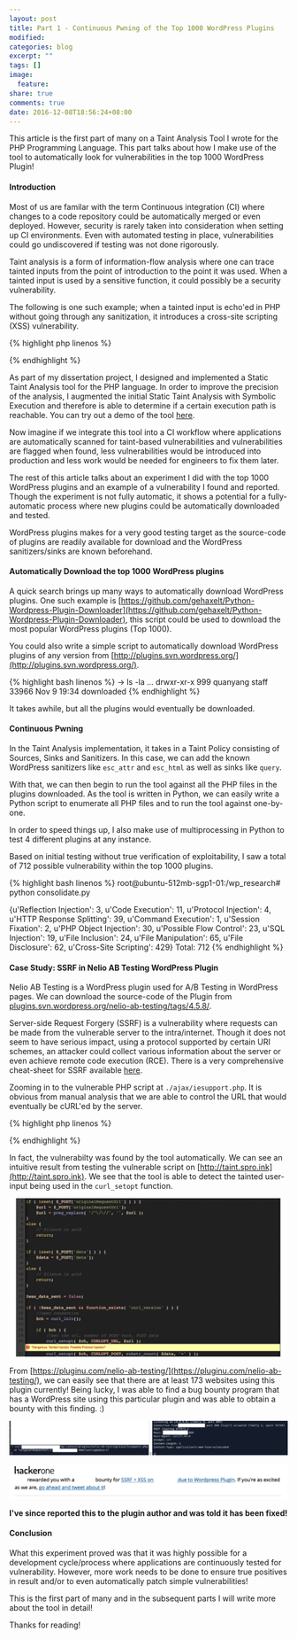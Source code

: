 ```yaml
---
layout: post
title: Part 1 - Continuous Pwning of the Top 1000 WordPress Plugins
modified:
categories: blog
excerpt: ""
tags: []
image:
  feature:
share: true
comments: true
date: 2016-12-08T18:56:24+08:00
---
```


This article is the first part of many on a Taint Analysis Tool I wrote for the PHP Programming Language. This part talks about how I make use of the tool to automatically look for vulnerabilities in the top 1000 WordPress Plugin!

#### Introduction

Most of us are familar with the term Continuous integration (CI) where changes to a code repository could be automatically merged or even deployed. However, security is rarely taken into consideration when setting up CI environments. Even with automated testing in place, vulnerabilities could go undiscovered if testing was not done rigorously.

Taint analysis is a form of information-flow analysis where one can trace tainted inputs from the point of introduction to the point it was used. When a tainted input is used by a sensitive function, it could possibly be a security vulnerability.

The following is one such example; when a tainted input is echo'ed in PHP without going through any sanitization, it introduces a cross-site scripting (XSS) vulnerability.

{% highlight php linenos %}
<?php
    $tainted_input = $_GET['search'];
    echo "You searched for '$tainted_input'";
?>
{% endhighlight %}

As part of my dissertation project, I designed and implemented a Static Taint Analysis tool for the PHP language. In order to improve the precision of the analysis, I augmented the initial Static Taint Analysis with Symbolic Execution and therefore is able to determine if a certain execution path is reachable. You can try out a demo of the tool [here](http://taint.spro.ink).

Now imagine if we integrate this tool into a CI workflow where applications are automatically scanned for taint-based vulnerabilities and vulnerabilities are flagged when found, less vulnerabilities would be introduced into production and less work would be needed for engineers to fix them later.

The rest of this article talks about an experiment I did with the top 1000 WordPress plugins and an example of a vulnerability I found and reported. Though the experiment is not fully automatic, it shows a potential for a fully-automatic process where new plugins could be automatically downloaded and tested.

WordPress plugins makes for a very good testing target as the source-code of plugins are readily available for download and the WordPress sanitizers/sinks are known beforehand.

#### Automatically Download the top 1000 WordPress plugins

A quick search brings up many ways to automatically download WordPress plugins. One such example is [https://github.com/gehaxelt/Python-Wordpress-Plugin-Downloader](https://github.com/gehaxelt/Python-Wordpress-Plugin-Downloader), this script could be used to download the most popular WordPress plugins (Top 1000).

You could also write a simple script to automatically download WordPress plugins of any version from [http://plugins.svn.wordpress.org/](http://plugins.svn.wordpress.org/).

{% highlight bash linenos %}
→ ls -la
...
drwxr-xr-x   999 quanyang  staff  33966 Nov  9 19:34 downloaded
{% endhighlight %}

It takes awhile, but all the plugins would eventually be downloaded.

#### Continuous Pwning

In the Taint Analysis implementation, it takes in a Taint Policy consisting of Sources, Sinks and Sanitizers. In this case, we can add the known WordPress sanitizers like `esc_attr` and `esc_html` as well as sinks like `query`.

With that, we can then begin to run the tool against all the PHP files in the plugins downloaded. As the tool is written in Python, we can easily write a Python script to enumerate all PHP files and to run the tool against one-by-one. 

In order to speed things up, I also make use of multiprocessing in Python to test 4 different plugins at any instance.

Based on initial testing without true verification of exploitability, I saw a total of 712 possible vulnerability within the top 1000 plugins.

{% highlight bash linenos %}
root@ubuntu-512mb-sgp1-01:/wp_research# python consolidate.py
>
{u'Reflection Injection': 3, u'Code Execution': 11, u'Protocol Injection': 4, u'HTTP Response Splitting': 39, u'Command Execution': 1, u'Session Fixation': 2, u'PHP Object Injection': 30, u'Possible Flow Control': 23, u'SQL Injection': 19, u'File Inclusion': 24, u'File Manipulation': 65, u'File Disclosure': 62, u'Cross-Site Scripting': 429}
Total: 712
{% endhighlight %}

#### Case Study: SSRF in Nelio AB Testing WordPress Plugin

Nelio AB Testing is a WordPress plugin used for A/B Testing in WordPress pages. We can download the source-code of the Plugin from [plugins.svn.wordpress.org/nelio-ab-testing/tags/4.5.8/](plugins.svn.wordpress.org/nelio-ab-testing/tags/4.5.8/).

Server-side Request Forgery (SSRF) is a vulnerability where requests can be made from the vulnerable server to the intra/internet. Though it does not seem to have serious impact, using a protocol supported by certain URI schemes, an attacker could collect various information about the server or even achieve remote code execution (RCE). There is a very comprehensive cheat-sheet for SSRF available [here](https://docs.google.com/document/d/1v1TkWZtrhzRLy0bYXBcdLUedXGb9njTNIJXa3u9akHM/edit).

Zooming in to the vulnerable PHP script at `./ajax/iesupport.php`. It is obvious from manual analysis that we are able to control the URL that would eventually be cURL'ed by the server.

{% highlight php linenos %}
<?php
** Truncated **
$url = false;
$data = false;

if ( isset( $_POST['originalRequestUrl'] ) ) {
    $url = $_POST['originalRequestUrl'];
    $url = preg_replace( '/^\/\//', '', $url );
}
else {
    // Silence is gold
    return;
}

if ( isset( $_POST['data'] ) ) {
    $data = $_POST['data'];
}
else {
    // Silence is gold
    return;
}

$was_data_sent = false;

if ( !$was_data_sent && function_exists( 'curl_version' ) ) {
    //open connection
    $ch = curl_init();

    if ( $ch ) {
        //set the url, number of POST vars, POST data
        curl_setopt( $ch, CURLOPT_URL, $url );
        curl_setopt( $ch, CURLOPT_POST, substr_count( $data, '=' ) );
        curl_setopt( $ch, CURLOPT_POSTFIELDS, $data );
        if ( isset( $_SERVER['HTTP_REFERER'] ) )
            curl_setopt( $ch, CURLOPT_REFERER, $_SERVER['HTTP_REFERER'] );
        if ( isset( $_SERVER['HTTP_USER_AGENT'] ) )
            curl_setopt( $ch, CURLOPT_USERAGENT, $_SERVER['HTTP_USER_AGENT'] );

        //execute post
        $result = curl_exec( $ch );

        //close connection
        curl_close( $ch );

        $was_data_sent = true;
    }
}

** Truncated **
?>
{% endhighlight %}

In fact, the vulnerabilty was found by the tool automatically. We can see an intuitive result from testing the vulnerable script on [http://taint.spro.ink](http://taint.spro.ink). We see that the tool is able to detect the tainted user-input being used in the `curl_setopt` function. 

![](/resources/images/continuouspwning/detection.png)

From [https://pluginu.com/nelio-ab-testing/](https://pluginu.com/nelio-ab-testing/), we can easily see that there are at least 173 websites using this plugin currently! Being lucky, I was able to find a bug bounty program that has a WordPress site using this particular plugin and was able to obtain a bounty with this finding. :)

![](/resources/images/continuouspwning/bug.png)

![](/resources/images/continuouspwning/bounty.png)

**I've since reported this to the plugin author and was told it has been fixed!**

#### Conclusion

What this experiment proved was that it was highly possible for a development cycle/process where applications are continuously tested for vulnerability. However, more work needs to be done to ensure true positives in result and/or to even automatically patch simple vulnerabilities!

This is the first part of many and in the subsequent parts I will write more about the tool in detail!

Thanks for reading!


